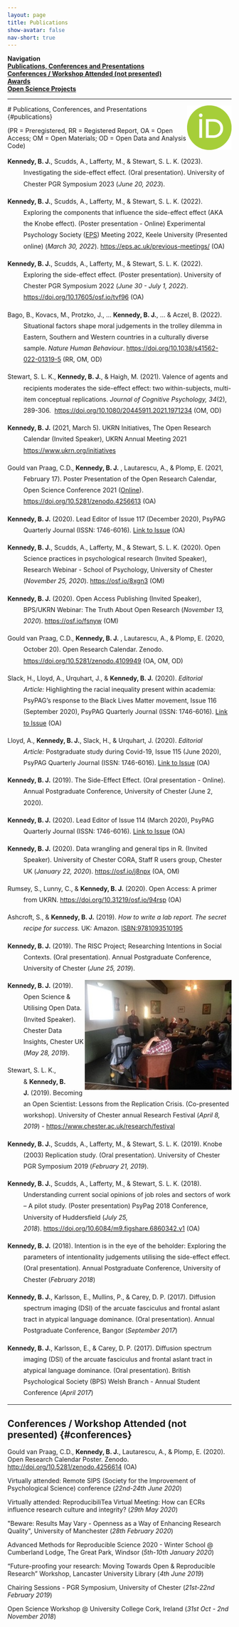 ```yaml
---
layout: page
title: Publications
show-avatar: false
nav-short: true
---
```

**Navigation**  
**[Publications, Conferences and Presentations](#publications)**  
**[Conferences / Workshop Attended (not presented)](#conferences)**  
**[Awards](/awards)**  
**[Open Science Projects](https://bradleykennedy.co.uk/open-science/#OSF)**  

--- 

<p><a title="My ORCID iD" href="https://orcid.org/0000-0003-4636-2210" target="_blank" rel="noopener"><img style="float: right;" src="/assets/img/logos/ORCIDiD_icon.png" alt="ORCID iD" width="100" height="100" /></a></p>
# Publications, Conferences, and Presentations {#publications}  

(PR = Preregistered, RR = Registered Report, OA = Open Access; OM = Open Materials; OD = Open Data and Analysis Code)  

<div style="padding-left: 36px; text-indent: -36px; line-height: 1.8; overflow-wrap: break-word; word-wrap: break-word; -webkit-hypens: auto; -ms-hyphens: auto; -moz-hyphens: auto; hyphens: auto;">
<p><strong>Kennedy, B. J.</strong>, Scudds, A., Lafferty, M., &amp; Stewart, S. L. K. (2023). Investigating the side-effect effect. (Oral presentation). University of Chester PGR Symposium 2023 (<em>June 20, 2023</em>).</p><p><strong>Kennedy, B. J.</strong>, Scudds, A., Lafferty, M., &amp; Stewart, S. L. K. (2022). Exploring the components that influence the side-effect effect (AKA the Knobe effect). (Poster presentation - Online) Experimental Psychology Society (<a href="https://eps.ac.uk/" target="_blank" rel="noopener">EPS</a>) Meeting 2022, Keele University (Presented online) (<em>March 30, 2022</em>).&nbsp;<a href="https://eps.ac.uk/previous-meetings/" target="_blank" rel="noopener">https://eps.ac.uk/previous-meetings/</a>&nbsp;(OA)</p>
<p><strong>Kennedy, B. J.</strong>, Scudds, A., Lafferty, M., &amp; Stewart, S. L. K. (2022). Exploring the side-effect effect. (Poster presentation). University of Chester PGR Symposium 2022 (<em>June 30 - July 1, 2022</em>). <a href="https://doi.org/10.17605/osf.io/tvf96" target="_blank" rel="noopener">https://doi.org/10.17605/osf.io/tvf96</a> (OA)</p>
<p>Bago, B., Kovacs, M., Protzko, J., ...&nbsp;<strong>Kennedy, B. J.</strong>, ... & Aczel, B. (2022). Situational factors shape moral judgements in the trolley dilemma in Eastern, Southern and Western countries in a culturally diverse sample. <em>Nature Human Behaviour</em>. <a href="https://doi.org/10.1038/s41562-022-01319-5" target="_blank" rel="noopener">https://doi.org/10.1038/s41562-022-01319-5</a> (RR, OM, OD)</p>
<p>Stewart, S. L. K.,&nbsp;<strong>Kennedy, B. J.</strong>, &amp; Haigh, M. (2021). Valence of agents and recipients moderates the side-effect effect: two within-subjects, multi-item conceptual replications. <em>Journal of Cognitive Psychology, 34</em>(2), 289-306.&nbsp; <a href="https://doi.org/10.1080/20445911.2021.1971234" target="_blank" rel="noopener">https://doi.org/10.1080/20445911.2021.1971234</a> (OM, OD)</p>
<p><strong>Kennedy, B. J.</strong> (2021, March 5). UKRN Initiatives, The Open Research Calendar (Invited Speaker), UKRN Annual Meeting 2021 <a href="https://www.ukrn.org/initiatives/" target="_blank" rel="noopener">https://www.ukrn.org/initiatives</a></p>
<p>Gould van Praag, C.D.,&nbsp;<strong>Kennedy, B. J.</strong> , Lautarescu, A., &amp; Plomp, E. (2021, February 17). Poster Presentation of the Open Research Calendar, Open Science Conference 2021 (<a href="https://osc2021.cventevents.com/event/edaaff56-a01b-4d78-8041-ac2b1aab00be/summary" target="_blank" rel="noopener">Online</a>). <a href="https://doi.org/10.5281/zenodo.4256613" target="_blank" rel="noopener">https://doi.org/10.5281/zenodo.4256613</a>&nbsp;(OA)</p>
<p><strong>Kennedy, B. J.</strong>&nbsp;(2020). Lead Editor of Issue 117 (December 2020), PsyPAG Quarterly Journal (ISSN: 1746-6016).&nbsp;<a href="http://www.psypag.co.uk/wp-content/uploads/2020/12/PsyPag-117-WEB.pdf" target="_blank" rel="noopener">Link to Issue</a>&nbsp;(OA)</p>
<p><strong>Kennedy, B. J.</strong>, Scudds, A., Lafferty, M., &amp; Stewart, S. L. K. (2020). Open Science practices in psychological research (Invited Speaker), Research Webinar - School of Psychology, University of Chester (<em>November 25, 2020</em>). <a href="https://osf.io/8xgn3/" target="_blank" rel="noopener">https://osf.io/8xgn3</a>&nbsp;(OM)</p>
<p><strong>Kennedy, B. J.</strong> (2020). Open Access Publishing (Invited Speaker), BPS/UKRN Webinar: The Truth About Open Research (<em>November 13, 2020</em>). <a href="https://osf.io/fsnyw/" target="_blank" rel="noopener">https://osf.io/fsnyw</a> (OM)</p>
<p>Gould van Praag, C.D.,&nbsp;<strong>Kennedy, B. J.</strong> , Lautarescu, A., &amp; Plomp, E. (2020, October 20). Open Research Calendar. Zenodo. <a href="https://doi.org/10.5281/zenodo.4109949" target="_blank" rel="noopener">https://doi.org/10.5281/zenodo.4109949</a>&nbsp;(OA, OM, OD)</p>
<p>Slack, H., Lloyd, A., Urquhart, J., &amp;&nbsp;<strong>Kennedy, B. J.</strong>&nbsp;(2020).&nbsp;<em>Editorial Article:</em>&nbsp;Highlighting the racial inequality present within academia: PsyPAG&rsquo;s response to the Black Lives Matter movement, Issue 116 (September 2020), PsyPAG Quarterly Journal (ISSN: 1746-6016).&nbsp;<a href="http://www.psypag.co.uk/wp-content/uploads/2020/09/PsyPag-116-WEB.pdf" target="_blank" rel="noopener">Link to Issue</a>&nbsp;(OA)</p>
<p>Lloyd, A.,&nbsp;<strong>Kennedy, B. J.</strong>, Slack, H., &amp; Urquhart, J. (2020).&nbsp;<em>Editorial Article:</em>&nbsp;Postgraduate study during Covid-19, Issue 115 (June 2020), PsyPAG Quarterly Journal (ISSN: 1746-6016).&nbsp;<a href="http://www.psypag.co.uk/wp-content/uploads/2020/06/PsyPAG-115-June.pdf" target="_blank" rel="noopener">Link to Issue</a>&nbsp;(OA)</p>
<p><strong>Kennedy, B. J.</strong>&nbsp;(2019). The Side-Effect Effect. (Oral presentation - Online). Annual Postgraduate Conference, University of Chester (June 2, 2020).</p>
<p><strong>Kennedy, B. J.</strong>&nbsp;(2020). Lead Editor of Issue 114 (March 2020), PsyPAG Quarterly Journal (ISSN: 1746-6016).&nbsp;<a href="http://www.psypag.co.uk/wp-content/uploads/2020/03/PsyPag-114-1.pdf" target="_blank" rel="noopener">Link to Issue</a>&nbsp;(OA)</p>
<p><strong>Kennedy, B. J.</strong>&nbsp;(2020). Data wrangling and general tips in R. (Invited Speaker). University of Chester CORA, Staff R users group, Chester UK (<em>January 22, 2020</em>).&nbsp;<a href="https://osf.io/j8npx/" target="_blank" rel="noopener">https://osf.io/j8npx</a>&nbsp;(OA, OM)</p>
<p>Rumsey, S., Lunny, C., &amp;&nbsp;<strong>Kennedy, B. J.</strong>&nbsp;(2020). Open Access: A primer from UKRN.&nbsp;<a href="https://doi.org/10.31219/osf.io/94rsp" target="_blank" rel="noopener">https://doi.org/10.31219/osf.io/94rsp</a>&nbsp;(OA)</p>
<p>Ashcroft, S., &amp;&nbsp;<strong>Kennedy, B. J.</strong>&nbsp;(2019).&nbsp;<em>How to write a lab report. The secret recipe for success.</em>&nbsp;UK: Amazon.&nbsp;<a href="https://www.amazon.co.uk/dp/B07QJD7TJR/ref=cm_sw_em_r_mt_dp_U_AKCTCb6X7P882" target="_blank" rel="noopener">ISBN:9781093510195</a></p>
<p><strong>Kennedy, B. J.</strong>&nbsp;(2019). The RISC Project; Researching Intentions in Social Contexts. (Oral presentation). Annual Postgraduate Conference, University of Chester (<em>June 25, 2019</em>).</p>
<p><img style="float: right;" src="/assets/img/ChesterDataInsights.jpg" alt="Chester Data Insights Talk" width="330" height="247" /></p>
<p><strong>Kennedy, B. J.</strong>&nbsp;(2019). Open Science &amp; Utilising Open Data. (Invited Speaker). Chester Data Insights, Chester UK (<em>May 28, 2019</em>).</p>
<p>Stewart, S. L. K., &amp;&nbsp;<strong>Kennedy, B. J.</strong>&nbsp;(2019). Becoming an Open Scientist: Lessons from the Replication Crisis. (Co-presented workshop). University of Chester annual Research Festival (<em>April 8, 2019</em>) -&nbsp;<a href="https://www.chester.ac.uk/research/festival" target="_blank" rel="noopener">https://www.chester.ac.uk/research/festival</a></p>
<p><strong>Kennedy, B. J.</strong>, Scudds, A., Lafferty, M., &amp; Stewart, S. L. K. (2019). Knobe (2003) Replication study. (Oral presentation). University of Chester PGR Symposium 2019 (<em>February 21, 2019</em>).</p>
<p><strong>Kennedy, B. J.</strong>, Scudds, A., Lafferty, M., &amp; Stewart, S. L. K. (2018). Understanding current social opinions of job roles and sectors of work &ndash; A pilot study. (Poster presentation) PsyPag 2018 Conference, University of Huddersfield (<em>July 25, 2018</em>).&nbsp;<a href="https://doi.org/10.6084/m9.figshare.6860342.v1" target="_blank" rel="noopener">https://doi.org/10.6084/m9.figshare.6860342.v1</a>&nbsp;(OA)</p>
<p><strong>Kennedy, B. J.</strong>&nbsp;(2018). Intention is in the eye of the beholder: Exploring the parameters of intentionality judgements utilising the side-effect effect. (Oral presentation). Annual Postgraduate Conference, University of Chester (<em>February 2018</em>)</p>
<p><strong>Kennedy, B. J.</strong>, Karlsson, E., Mullins, P., &amp; Carey, D. P. (2017). Diffusion spectrum imaging (DSI) of the arcuate fasciculus and frontal aslant tract in atypical language dominance. (Oral presentation). Annual Postgraduate Conference, Bangor (<em>September 2017</em>)</p>
<p><strong>Kennedy, B. J.</strong>, Karlsson, E., &amp; Carey, D. P. (2017). Diffusion spectrum imaging (DSI) of the arcuate fasciculus and frontal aslant tract in atypical language dominance. (Oral presentation). British Psychological Society (BPS) Welsh Branch - Annual Student Conference (<em>April 2017</em>)</p>
</div>

---

## Conferences / Workshop Attended (not presented)  {#conferences}  
Gould van Praag, C.D., **Kennedy, B. J.**, Lautarescu, A., & Plomp, E. (2020). Open Research Calendar Poster. Zenodo. <http://doi.org/10.5281/zenodo.4256614> (OA)  

Virtually attended: Remote SIPS (Society for the Improvement of Psychological Science) conference (*22nd-24th June 2020*)  

Virtually attended: ReproducibiliTea Virtual Meeting: How can ECRs influence research culture and integrity? (*29th May 2020*)  

"Beware: Results May Vary - Openness as a Way of Enhancing Research Quality", University of Manchester (*28th February 2020*)   

Advanced Methods for Reproducible Science 2020 - Winter School @ Cumberland Lodge, The Great Park, Windsor (*5th-10th January 2020*)  

“Future-proofing your research: Moving Towards Open & Reproducible Research” Workshop, Lancaster University Library (*4th June 2019*)

Chairing Sessions - PGR Symposium, University of Chester (*21st-22nd February 2019*)

Open Science Workshop @ University College Cork, Ireland (*31st Oct - 2nd November 2018*)  

